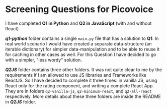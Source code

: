 # Screening Questions for Picovoice

I have completed **Q1 in Python** and **Q2 in JavaScript** (with and without React)

_**q1-python**_ folder contains a single `main.py` file that has a solution to **Q1**. In real world scenario I would have created a separate data-structure (an iterable dictionary) for simpler data-manipulation and to be able to reuse it for caching in other cases as well. For this Question I have decided to go with a simpler, "less wordy" solution.

**_Q2JS_** folder contains three other folders. It was not quite clear to me by the requirements if I am allowed to use JS libraries and Frameworks like ReactJS. So I have decided to complete it three times: in vanilla JS, using React only for the rating component, and writing a complete React App. They are in folders `q2-vanilla-js`, `q2-minimum-react`, and `q2-all-react` respectively. 
More details about these three folders are inside the README in **_Q2JS_** folder.
